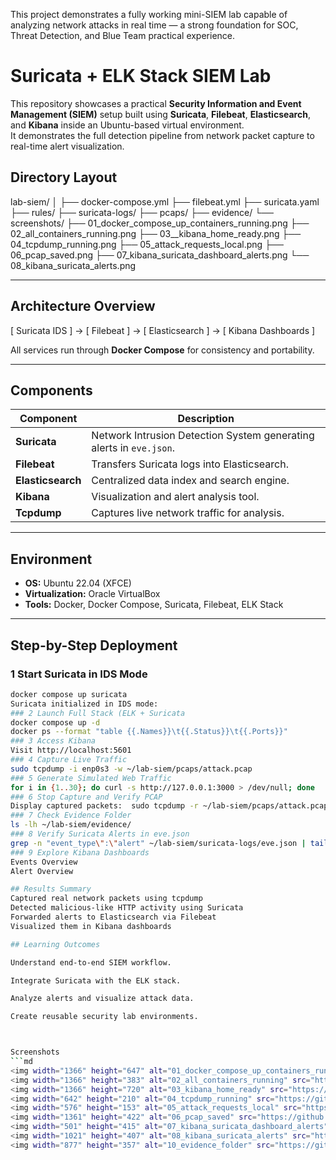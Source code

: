
This project demonstrates a fully working mini-SIEM lab capable of analyzing network attacks in real time —
a strong foundation for SOC, Threat Detection, and Blue Team practical experience.


# Suricata + ELK Stack SIEM Lab

This repository showcases a practical **Security Information and Event Management (SIEM)** setup built using **Suricata**, **Filebeat**, **Elasticsearch**, and **Kibana** inside an Ubuntu-based virtual environment.  
It demonstrates the full detection pipeline from network packet capture to real-time alert visualization.

## Directory Layout

lab-siem/
│
├── docker-compose.yml
├── filebeat.yml
├── suricata.yaml
├── rules/
├── suricata-logs/
├── pcaps/
├── evidence/
└── screenshots/
     ├── 01_docker_compose_up_containers_running.png
     ├── 02_all_containers_running.png
     ├── 03__kibana_home_ready.png
     ├── 04_tcpdump_running.png
     ├── 05_attack_requests_local.png
     ├── 06_pcap_saved.png
     ├── 07_kibana_suricata_dashboard_alerts.png
     └── 08_kibana_suricata_alerts.png

---

##  Architecture Overview
[ Suricata IDS ] → [ Filebeat ] → [ Elasticsearch ] → [ Kibana Dashboards ]

All services run through **Docker Compose** for consistency and portability.

---

## Components

| Component | Description |
|------------|-------------|
| **Suricata** | Network Intrusion Detection System generating alerts in `eve.json`. |
| **Filebeat** | Transfers Suricata logs into Elasticsearch. |
| **Elasticsearch** | Centralized data index and search engine. |
| **Kibana** | Visualization and alert analysis tool. |
| **Tcpdump** | Captures live network traffic for analysis. |

---

## Environment

- **OS:** Ubuntu 22.04 (XFCE)
- **Virtualization:** Oracle VirtualBox
- **Tools:** Docker, Docker Compose, Suricata, Filebeat, ELK Stack

---

## Step-by-Step Deployment

### 1 Start Suricata in IDS Mode
```bash
docker compose up suricata
Suricata initialized in IDS mode:
### 2 Launch Full Stack (ELK + Suricata
docker compose up -d
docker ps --format "table {{.Names}}\t{{.Status}}\t{{.Ports}}"
### 3 Access Kibana
Visit http://localhost:5601
### 4 Capture Live Traffic
sudo tcpdump -i enp0s3 -w ~/lab-siem/pcaps/attack.pcap
### 5 Generate Simulated Web Traffic
for i in {1..30}; do curl -s http://127.0.0.1:3000 > /dev/null; done
### 6 Stop Capture and Verify PCAP
Display captured packets:  sudo tcpdump -r ~/lab-siem/pcaps/attack.pcap -nn -tttt | head -n 20
### 7 Check Evidence Folder
ls -lh ~/lab-siem/evidence/
### 8 Verify Suricata Alerts in eve.json
grep -n "event_type\":\"alert" ~/lab-siem/suricata-logs/eve.json | tail -n 10
### 9 Explore Kibana Dashboards
Events Overview
Alert Overview

## Results Summary
Captured real network packets using tcpdump
Detected malicious-like HTTP activity using Suricata
Forwarded alerts to Elasticsearch via Filebeat
Visualized them in Kibana dashboards

## Learning Outcomes

Understand end-to-end SIEM workflow.

Integrate Suricata with the ELK stack.

Analyze alerts and visualize attack data.

Create reusable security lab environments.



Screenshots
```md
<img width="1366" height="647" alt="01_docker_compose_up_containers_running" src="https://github.com/user-attachments/assets/47e95e13-8a1b-4040-98c4-86d8ae61e0db" />
<img width="1366" height="383" alt="02_all_containers_running" src="https://github.com/user-attachments/assets/8c9f21f7-d727-40f9-bdb7-ac2cd113044b" />
<img width="1366" height="720" alt="03_kibana_home_ready" src="https://github.com/user-attachments/assets/6ff8e0a6-ba5f-4970-ba8e-c5b5d83c3fed" />
<img width="642" height="210" alt="04_tcpdump_running" src="https://github.com/user-attachments/assets/94b6f416-7945-4092-8873-9735c2c91591" />
<img width="576" height="153" alt="05_attack_requests_local" src="https://github.com/user-attachments/assets/3876a978-2e57-4712-aa42-8e0f2cbdb6df" />
<img width="1361" height="422" alt="06_pcap_saved" src="https://github.com/user-attachments/assets/6fc694a3-a0e7-46e0-9aa9-dc2c49b59e48" />
<img width="501" height="415" alt="07_kibana_suricata_dashboard_alerts" src="https://github.com/user-attachments/assets/e44ad1b4-7ed9-4d33-9fdb-69d840212b76" />
<img width="1021" height="407" alt="08_kibana_suricata_alerts" src="https://github.com/user-attachments/assets/b8c90860-ee90-483e-9e0b-8abd35ffe59b" />
<img width="877" height="357" alt="10_evidence_folder" src="https://github.com/user-attachments/assets/9399c075-8241-4b17-be99-d34b7529a943" />


